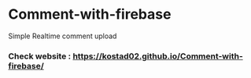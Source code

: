 # Comment-with-firebase

Simple Realtime comment upload 

### Check website : https://kostad02.github.io/Comment-with-firebase/
